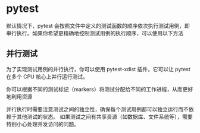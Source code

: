 # pytest

默认情况下，pytest 会按照文件中定义的测试函数的顺序依次执行测试用例，即串行执行。如果你希望更精确地控制测试用例的执行顺序，可以使用以下方法


## 并行测试
为了实现测试用例的并行执行，你可以使用 pytest-xdist 插件，它可以让 pytest 在多个 CPU 核心上并行运行测试。

你可以根据不同的测试标记（markers）将测试分配给不同的工作进程，从而更好地利用资源

并行执行时需要注意测试之间的独立性，确保每个测试用例都可以独立运行而不依赖于其他测试的状态。
如果测试之间有共享资源（如数据库、文件系统等），需要特别小心处理并发访问的问题。